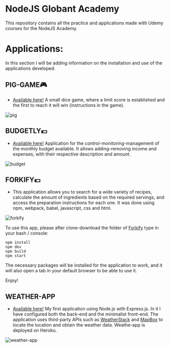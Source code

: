 # NodeJS Globant Academy

This repository contains all the practice and applications made with Udemy courses for the NodeJS Academy.

# Applications:

In this section I will be adding information on the installation and use of the applications developed.

## PIG-GAME🎮

* [Available here!](https://erickvicentin.github.io/pages/app/index.html) A small dice game, where a limit score is established and the first to reach it will win (instructions in the game).

![pig](https://user-images.githubusercontent.com/54728319/84109460-16a3b600-a9f9-11ea-825f-615971e3c17a.png)

## BUDGETLY💵
* [Available here!](https://erickvicentin.github.io/pages/app-2/index.html) Application for the control-monitoring-management of the monthly budget available. It allows adding-removing income and expenses, with their respective description and amount.

![budget](https://user-images.githubusercontent.com/54728319/84109496-2b804980-a9f9-11ea-9a52-1d877f3d02ac.png)

## FORKIFY💵
* This application allows you to search for a wide variety of recipes, calculate the amount of ingredients based on the required servings, and access the preparation instructions for each one. It was done using npm, webpack, babel, javascript, css and html.

![forkify](https://user-images.githubusercontent.com/54728319/85216823-b816fa00-b35f-11ea-8424-6dc710d3c70e.png)

To use this app, please after clone-download the folder of [Forkify](https://github.com/erickvicentin/Academy-NodeJS/tree/master/javascript/Section9) type in your bash / console:
```
npm install
npm dev
npm build
npm start
```
The necessary packages will be installed for the application to work, and it will also open a tab in your default browser to be able to use it.

Enjoy!

## WEATHER-APP
* [Available here!](https://vicer-weather-application.herokuapp.com/) My first application using Node.js with Express.js. In it I have configured both the back-end and the minimalist front-end. The application uses third-party APIs such as [WeatherStack](https://weatherstack.com) and [MapBox](https://www.mapbox.com) to locate the location and obtain the weather data. Weathe-app is deployed on Heroku.

![weather-app](https://user-images.githubusercontent.com/54728319/85678804-3399e380-b69f-11ea-8a3f-be5d0b0756a2.png)

